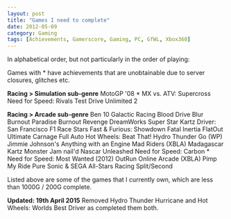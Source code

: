 ```yaml
---
layout: post
title: "Games I need to complete"
date: 2012-05-09
category: Gaming
tags: [Achievements, Gamerscore, Gaming, PC, GfWL, Xbox360]
---
```


In alphabetical order, but not particularly in the order of playing:

Games with * have achievements that are unobtainable due to server closures, glitches etc.

<strong>Racing &gt; Simulation sub-genre</strong>
MotoGP '08 *
MX vs. ATV: Supercross
Need for Speed: Rivals
Test Drive Unlimited 2

<strong>Racing &gt; Arcade sub-genre</strong>
Ben 10 Galactic Racing
Blood Drive
Blur
Burnout Paradise
Burnout Revenge
DreamWorks Super Star Kartz
Driver: San Francisco
F1 Race Stars
Fast &amp; Furious: Showdown
Fatal Inertia
FlatOut Ultimate Carnage
Full Auto
Hot Wheels: Beat That!
Hydro Thunder Go (WP)
Jimmie Johnson's Anything with an Engine
Mad Riders (XBLA)
Madagascar Kartz
Monster Jam
nail'd
Nascar Unleashed
Need for Speed: Carbon *
Need for Speed: Most Wanted (2012)
OutRun Online Arcade (XBLA)
Pimp My Ride
Pure
Sonic &amp; SEGA All-Stars Racing
Split/Second

Listed above are some of the games that I currently own, which are less than 1000G / 200G complete.

<strong>Updated: 19th April 2015</strong>
Removed Hydro Thunder Hurricane and Hot Wheels: Worlds Best Driver as completed them both.
